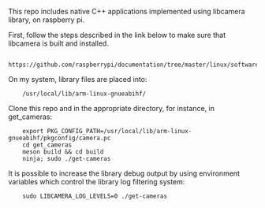 This repo includes native C++ applications implemented using libcamera library, on raspberry pi.

First, follow the steps described in the link below to make sure that libcamera is built and installed.

        https://github.com/raspberrypi/documentation/tree/master/linux/software/libcamera

On my system, library files are placed into:
        
        /usr/local/lib/arm-linux-gnueabihf/

Clone this repo and in the appropriate directory, for instance, in get_cameras:

        export PKG_CONFIG_PATH=/usr/local/lib/arm-linux-gnueabihf/pkgconfig/camera.pc
        cd get_cameras
        meson build && cd build
        ninja; sudo ./get-cameras

It is possible to increase the library debug output by using environment variables which control the library log filtering system:

        sudo LIBCAMERA_LOG_LEVELS=0 ./get-cameras